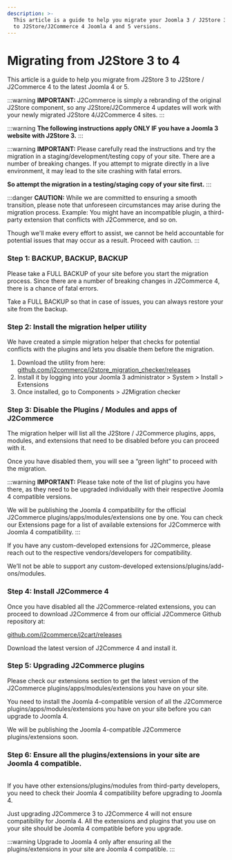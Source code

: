 ```yaml
---
description: >-
  This article is a guide to help you migrate your Joomla 3 / J2Store 3 website
  to J2Store/J2Commerce 4 Joomla 4 and 5 versions.
---
```


# Migrating from J2Store 3 to 4

This article is a guide to help you migrate from J2Store 3 to J2Store / J2Commerce 4 to the latest Joomla 4 or 5.

:::warning
**IMPORTANT:** J2Commerce is simply a rebranding of the original J2Store component, so any J2Store/J2Commerce 4 updates will work with your newly migrated J2Store 4/J2Commerce 4 sites.
:::

:::warning
**The following instructions apply ONLY IF you have a Joomla 3 website with J2Store 3.**
:::

:::warning
**IMPORTANT:**
Please carefully read the instructions and try the migration in a staging/development/testing copy of your site. There are a number of breaking changes. If you attempt to migrate directly in a live environment, it may lead to the site crashing with fatal errors.

**So attempt the migration in a testing/staging copy of your site first.**
:::

:::danger
**CAUTION:**
While we are committed to ensuring a smooth transition, please note that unforeseen circumstances may arise during the migration process. Example: You might have an incompatible plugin, a third-party extension that conflicts with J2Commerce, and so on.

Though we'll make every effort to assist, we cannot be held accountable for potential issues that may occur as a result. Proceed with caution.
:::

### Step 1: BACKUP, BACKUP, BACKUP

Please take a FULL BACKUP of your site before you start the migration process. Since there are a number of breaking changes in J2Commerce 4, there is a chance of fatal errors.

Take a FULL BACKUP so that in case of issues, you can always restore your site from the backup.

### Step 2: Install the migration helper utility

We have created a simple migration helper that checks for potential conflicts with the plugins and lets you disable them before the migration.

1. Download the utility from here: [github.com/j2commerce/j2store\_migration\_checker/releases](https://github.com/j2commerce/j2store_migration_checker/releases)
2. Install it by logging into your Joomla 3 administrator > System > Install > Extensions
3. Once installed, go to Components > J2Migration checker

### Step 3: Disable the Plugins / Modules and apps of J2Commerce

The migration helper will list all the J2Store / J2Commerce plugins, apps, modules, and extensions that need to be disabled before you can proceed with it.

Once you have disabled them, you will see a “green light” to proceed with the migration.

:::warning
**IMPORTANT:** Please take note of the list of plugins you have there, as they need to be upgraded individually with their respective Joomla 4 compatible versions.

We will be publishing the Joomla 4 compatibility for the official J2Commerce plugins/apps/modules/extensions one by one. You can check our Extensions page for a list of available extensions for J2Commerce with Joomla 4 compatibility.
:::

If you have any custom-developed extensions for J2Commerce, please reach out to the respective vendors/developers for compatibility.

We’ll not be able to support any custom-developed extensions/plugins/add-ons/modules.

### Step 4: Install J2Commerce 4

Once you have disabled all the J2Commerce-related extensions, you can proceed to download J2Commerce 4 from our official J2Commerce Github repository at:

[github.com/j2commerce/j2cart/releases](https://github.com/j2commerce/j2cart/releases)

Download the latest version of J2Commerce 4 and install it.

### Step 5: Upgrading J2Commerce plugins

Please check our extensions section to get the latest version of the J2Commerce plugins/apps/modules/extensions you have on your site.

You need to install the Joomla 4-compatible version of all the J2Commerce plugins/apps/modules/extensions you have on your site before you can upgrade to Joomla 4.

We will be publishing the Joomla 4-compatible J2Commerce plugins/extensions soon.

### Step 6: Ensure all the plugins/extensions in your site are Joomla 4 compatible.

\
If you have other extensions/plugins/modules from third-party developers, you need to check their Joomla 4 compatibility before upgrading to Joomla 4.

Just upgrading J2Commerce 3 to J2Commerce 4 will not ensure compatibility for Joomla 4. All the extensions and plugins that you use on your site should be Joomla 4 compatible before you upgrade.

:::warning
Upgrade to Joomla 4 only after ensuring all the plugins/extensions in your site are Joomla 4 compatible.
:::
